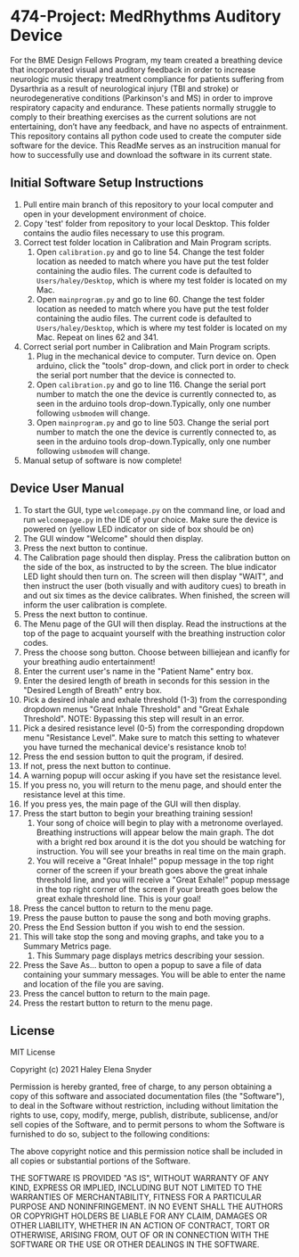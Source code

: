 # 474-Project: MedRhythms Auditory Device
For the BME Design Fellows Program, my team created a breathing device that 
incorporated visual and auditory feedback in order to increase neurologic music 
therapy treatment compliance for patients suffering from Dysarthria as a result
of neurological injury (TBI and stroke) or neurodegenerative conditions 
(Parkinson's and MS) in order to improve respiratory capacity and endurance. 
These patients normally struggle to comply to their breathing exercises as the
current solutions are not entertaining, don’t have any feedback, and have no 
aspects of entrainment. This repository contains all python code used to create 
the computer side software for the device. This ReadMe serves as an instrucition
manual for how to successfully use and download the software in its current state.

## Initial Software Setup Instructions
1. Pull entire main branch of this repository to your local computer and open 
in your development environment of choice. 
2. Copy 'test' folder from repository to your local Desktop. This folder contains 
the audio files necessary to use this program.
3. Correct test folder location in Calibration and Main Program scripts.
    1. Open `calibration.py` and go to line 54. Change the test folder location
    as needed to match where you have put the test folder containing the audio
       files. The current code is defaulted to `Users/haley/Desktop`, which is
       where my test folder is located on my Mac. 
   2. Open `mainprogram.py` and go to line 60. Change the test folder location
    as needed to match where you have put the test folder containing the audio
       files. The current code is defaulted to `Users/haley/Desktop`, which is
       where my test folder is located on my Mac. Repeat on lines 62 and 341. 
4. Correct serial port number in Calibration and Main Program scripts.
    1. Plug in the mechanical device to computer. Turn device on. Open arduino,
       click the "tools" drop-down, and click port in order to check the serial 
       port number that the device is connected to. 
   2. Open `calibration.py` and go to line 116. Change the serial port number to 
      match the one the device is currently connected to, as seen in the 
      arduino tools drop-down.Typically, only one number following `usbmodem`
      will change. 
   3. Open `mainprogram.py` and go to line 503. Change the serial port number to 
      match the one the device is currently connected to, as seen in the 
      arduino tools drop-down.Typically, only one number following `usbmodem`
      will change.
5. Manual setup of software is now complete!

## Device User Manual
1. To start the GUI, type `welcomepage.py`
   on the command line, or load and run `welcomepage.py` in the IDE
   of your choice. Make sure the device is powered on (yellow LED indicator on
   side of box should be on)
2. The GUI window "Welcome" should then display.
3. Press the next button to continue.
4. The Calibration page should then display. Press the calibration button on 
   the side of the box, as instructed to by the screen. The blue indicator LED
   light should then turn on. The screen will then display "WAIT", and then
   instruct the user (both visually and with auditory cues) to breath in and out
   six times as the device calibrates. When finished, the screen will inform 
   the user calibration is complete. 
5. Press the next button to continue.
6. The Menu page of the GUI will then display. Read the instructions at the top
of the page to acquaint yourself with the breathing instruction color codes.
7. Press the choose song button. Choose between billiejean and icanfly for your
breathing audio entertainment!
8. Enter the current user's name in the "Patient Name" entry box.
9. Enter the desired length of breath in seconds for this session in the 
   "Desired Length of Breath" entry box.
9. Pick a desired inhale and exhale threshold (1-3) from the corresponding 
dropdown menus "Great Inhale Threshold" and "Great Exhale Threshold". NOTE: Bypassing
   this step will result in an error. 
10. Pick a desired resistance level (0-5) from the corresponding 
dropdown menu "Resistance Level". Make sure to match this setting to whatever 
    you have turned the mechanical device's resistance knob to!
11. Press the end session button to quit the program, if desired.  
11. If not, press the next button to continue.
12. A warning popup will occur asking if you have set the resistance level. 
13. If you press no, you will return to the menu page, and should enter the 
resistance level at this time.
14. If you press yes, the main page of the GUI will then display. 
15. Press the start button to begin your breathing training session!
    1. Your song of choice will begin to play with a metronome overlayed. 
       Breathing instructions will appear below the main graph. The dot with a 
       bright red box around it is the dot you should be watching for instruction. 
       You will see your breaths in real time on the main graph. 
    2. You will receive a "Great Inhale!" popup message in the top right corner
       of the screen if your breath goes above the great inhale threshold line, 
       and you will receive a "Great Exhale!" popup message in the top right corner
       of the screen if your breath goes below the great exhale threshold line.
       This is your goal!
16. Press the cancel button to return to the menu page. 
17. Press the pause button to pause the song and both moving graphs. 
18. Press the End Session button if you wish to end the session. 
19. This will take stop the song and moving graphs, and take you to a Summary
Metrics page. 
    1. This Summary page displays metrics describing your session.
20. Press the Save As... button to open a popup to save a file of data containing
your summary messages. You will be able to enter the name and location of the 
    file you are saving.
21. Press the cancel button to return to the main page. 
22. Press the restart button to return to the menu page.

## License
MIT License

Copyright (c) 2021 Haley Elena Snyder

Permission is hereby granted, free of charge, to any person obtaining a copy
of this software and associated documentation files (the "Software"), to deal
in the Software without restriction, including without limitation the rights
to use, copy, modify, merge, publish, distribute, sublicense, and/or sell
copies of the Software, and to permit persons to whom the Software is
furnished to do so, subject to the following conditions:

The above copyright notice and this permission notice shall be included in all
copies or substantial portions of the Software.

THE SOFTWARE IS PROVIDED "AS IS", WITHOUT WARRANTY OF ANY KIND, EXPRESS OR
IMPLIED, INCLUDING BUT NOT LIMITED TO THE WARRANTIES OF MERCHANTABILITY,
FITNESS FOR A PARTICULAR PURPOSE AND NONINFRINGEMENT. IN NO EVENT SHALL THE
AUTHORS OR COPYRIGHT HOLDERS BE LIABLE FOR ANY CLAIM, DAMAGES OR OTHER
LIABILITY, WHETHER IN AN ACTION OF CONTRACT, TORT OR OTHERWISE, ARISING FROM,
OUT OF OR IN CONNECTION WITH THE SOFTWARE OR THE USE OR OTHER DEALINGS IN THE
SOFTWARE.

       
    
